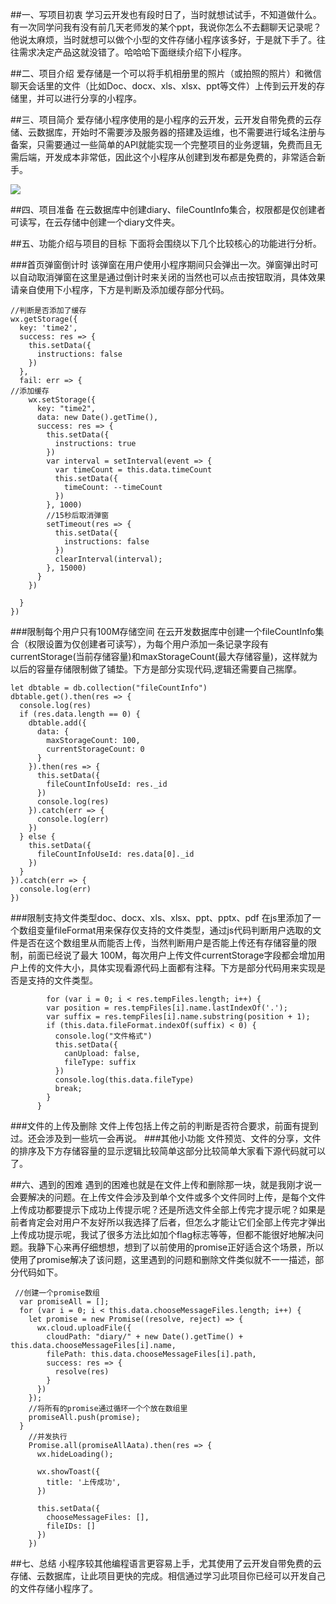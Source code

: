 ##一、写项目初衷
学习云开发也有段时日了，当时就想试试手，不知道做什么。有一次同学问我有没有前几天老师发的某个ppt，我说你怎么不去翻聊天记录呢？他说太麻烦，当时就想可以做个小型的文件存储小程序该多好，于是就下手了。往往需求决定产品这就没错了。哈哈哈下面继续介绍下小程序。

##二、项目介绍
爱存储是一个可以将手机相册里的照片（或拍照的照片）和微信聊天会话里的文件（比如Doc、docx、xls、xlsx、ppt等文件）上传到云开发的存储里，并可以进行分享的小程序。

##三、项目简介
爱存储小程序使用的是小程序的云开发，云开发自带免费的云存储、云数据库，开始时不需要涉及服务器的搭建及运维，也不需要进行域名注册与备案，只需要通过一些简单的API就能实现一个完整项目的业务逻辑，免费而且无需后端，开发成本非常低，因此这个小程序从创建到发布都是免费的，非常适合新手。

![](https://7374-start-p6hgq-1300055494.tcb.qcloud.la/diary/acc.jpg?sign=87c1c8fd2915b13d85681296a05fef7b&t=1575285044)

##四、项目准备
在云数据库中创建diary、fileCountInfo集合，权限都是仅创建者可读写，在云存储中创建一个diary文件夹。

##五、功能介绍与项目的目标
下面将会围绕以下几个比较核心的功能进行分析。

###首页弹窗倒计时
该弹窗在用户使用小程序期间只会弹出一次。弹窗弹出时可以自动取消弹窗在这里是通过倒计时来关闭的当然也可以点击按钮取消，具体效果请亲自使用下小程序，下方是判断及添加缓存部分代码。

 	//判断是否添加了缓存  
	wx.getStorage({
      key: 'time2',
      success: res => {
        this.setData({
          instructions: false
        })
      },
      fail: err => {
	//添加缓存
        wx.setStorage({
          key: "time2",
          data: new Date().getTime(),
          success: res => {
            this.setData({
              instructions: true
            })
            var interval = setInterval(event => {
              var timeCount = this.data.timeCount
              this.setData({
                timeCount: --timeCount
              })
            }, 1000)
			//15秒后取消弹窗
            setTimeout(res => {
              this.setData({
                instructions: false
              })
              clearInterval(interval);
            }, 15000)
          }
        })

      }
    })
###限制每个用户只有100M存储空间
在云开发数据库中创建一个fileCountInfo集合（权限设置为仅创建者可读写），为每个用户添加一条记录字段有currentStorage(当前存储容量)和maxStorageCount(最大存储容量)，这样就为以后的容量存储限制做了铺垫。下方是部分实现代码,逻辑还需要自己揣摩。

	let dbtable = db.collection("fileCountInfo")
    dbtable.get().then(res => {
      console.log(res)
      if (res.data.length == 0) {
        dbtable.add({
          data: {
            maxStorageCount: 100,
            currentStorageCount: 0
          }
        }).then(res => {
          this.setData({
            fileCountInfoUseId: res._id
          })
          console.log(res)
        }).catch(err => {
          console.log(err)
        })
      } else {
        this.setData({
          fileCountInfoUseId: res.data[0]._id
        })
      }
    }).catch(err => {
      console.log(err)
    })
###限制支持文件类型doc、docx、xls、xlsx、ppt、pptx、pdf
在js里添加了一个数组变量fileFormat用来保存仅支持的文件类型，通过js代码判断用户选取的文件是否在这个数组里从而能否上传，当然判断用户是否能上传还有存储容量的限制，前面已经说了最大 100M，每次用户上传文件currentStorage字段都会增加用户上传的文件大小，具体实现看源代码上面都有注释。下方是部分代码用来实现是否是支持的文件类型。

			for (var i = 0; i < res.tempFiles.length; i++) {
            var position = res.tempFiles[i].name.lastIndexOf('.');
            var suffix = res.tempFiles[i].name.substring(position + 1);
            if (this.data.fileFormat.indexOf(suffix) < 0) {
              console.log("文件格式")
              this.setData({
                canUpload: false,
                fileType: suffix
              })
              console.log(this.data.fileType)
              break;
            }
          }

###文件的上传及删除
文件上传包括上传之前的判断是否符合要求，前面有提到过。还会涉及到一些坑一会再说。
###其他小功能
文件预览、文件的分享，文件的排序及下方存储容量的显示逻辑比较简单这部分比较简单大家看下源代码就可以了。

##六、遇到的困难
遇到的困难也就是在文件上传和删除那一块，就是我刚才说一会要解决的问题。在上传文件会涉及到单个文件或多个文件同时上传，是每个文件上传成功都要提示下成功上传提示呢？还是所选文件全部上传完才提示呢？如果是前者肯定会对用户不友好所以我选择了后者，但怎么才能让它们全部上传完才弹出上传成功提示呢，我试了很多方法比如加个flag标志等等，但都不能很好地解决问题。我静下心来再仔细想想，想到了以前使用的promise正好适合这个场景，所以使用了promise解决了该问题，这里遇到的问题和删除文件类似就不一一描述，部分代码如下。

	 //创建一个promise数组
      var promiseAll = [];
      for (var i = 0; i < this.data.chooseMessageFiles.length; i++) {
        let promise = new Promise((resolve, reject) => {
          wx.cloud.uploadFile({
            cloudPath: "diary/" + new Date().getTime() + this.data.chooseMessageFiles[i].name,
            filePath: this.data.chooseMessageFiles[i].path,
            success: res => {
              resolve(res)
            }
          })
        });
		//将所有的promise通过循环一个个放在数组里
        promiseAll.push(promise);
      }
        //并发执行
        Promise.all(promiseAllAata).then(res => {
          wx.hideLoading();

          wx.showToast({
            title: '上传成功',
          })

          this.setData({
            chooseMessageFiles: [],
            fileIDs: []
          })
        })

##七、总结
小程序较其他编程语言更容易上手，尤其使用了云开发自带免费的云存储、云数据库，让此项目更快的完成。相信通过学习此项目你已经可以开发自己的文件存储小程序了。